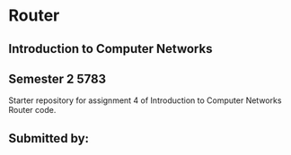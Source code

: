 # Router
## Introduction to Computer Networks
## Semester 2 5783

Starter repository for assignment 4 of Introduction to Computer Networks Router code.

## Submitted by: 